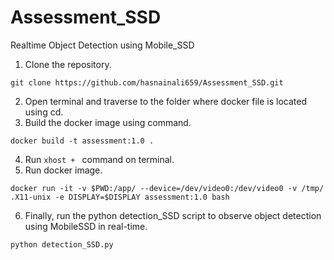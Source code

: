 # Assessment_SSD
Realtime Object Detection using Mobile_SSD

1. Clone the repository.
```
git clone https://github.com/hasnainali659/Assessment_SSD.git
```
2. Open terminal and traverse to the folder where docker file is located using cd.
3. Build the docker image using command.
```
docker build -t assessment:1.0 .

```
4. Run ```xhost + ``` command on terminal.
5. Run docker image.
```
docker run -it -v $PWD:/app/ --device=/dev/video0:/dev/video0 -v /tmp/ .X11-unix -e DISPLAY=$DISPLAY assessment:1.0 bash
```
6. Finally, run the python detection_SSD script to observe object detection using MobileSSD in real-time.
```
python detection_SSD.py
```
